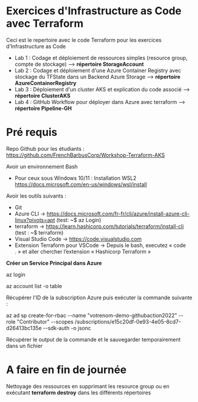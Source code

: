 # Exercices d'Infrastructure as Code avec Terraform

Ceci est le repertoire avec le code Terraform pour les exercices d'Infrastructure as Code

- Lab 1 : Codage et déploiement de ressources simples (resource group, compte de stockage)
    --> **répertoire StorageAccount**
- Lab 2 : Codage et déploiement d'une Azure Container Registry avec stockage du TFState dans un Backend Azure Storage
    --> **répertoire AzureContainerRegistry**
- Lab 3 : Déploiement d'un cluster AKS et explication du code associé
    --> **répertoire ClusterAKS**
- Lab 4 : GitHub Workflow pour déployer dans Azure avec terraform
    --> **répertoire Pipeline-GH**

# Pré requis

Repo Github pour les étudiants : https://github.com/FrenchBarbusCorp/Workshop-Terraform-AKS 

Avoir un environnement Bash 
- Pour ceux sous Windows 10/11 : Installation WSL2 https://docs.microsoft.com/en-us/windows/wsl/install

Avoir les outils suivants : 
- Git
- Azure CLI -> https://docs.microsoft.com/fr-fr/cli/azure/install-azure-cli-linux?pivots=apt (test: ~$  az Login)
- terraform -> https://learn.hashicorp.com/tutorials/terraform/install-cli (test : ~$ terraform)
- Visual Studio Code -> https://code.visualstudio.com
- Extension Terraform pour VSCode -> Depuis le bash, executez « code . » et aller chercher l’extension « Hashicorp Terraform »


**Créer un Service Principal dans Azure**

az login

az account list -o table

Récupérer l'ID de la subscription Azure puis exécuter la commande suivante :

az ad sp create-for-rbac --name "votrenom-demo-githubaction2022" --role "Contributor" --scopes /subscriptions/e15c20df-0e93-4e05-8cd7-d26413bc135e --sdk-auth -o jsonc

Récupérer le output de la commande et le sauvegarder temporairement dans un fichier 

# A faire en fin de journée

Nettoyage des ressources en supprimant les resource group ou en exécutant **terraform destroy** dans les différents répertoires

